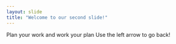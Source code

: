 ```yaml
---
layout: slide
title: "Welcome to our second slide!"
---
```

Plan your work and work your plan
Use the left arrow to go back!
